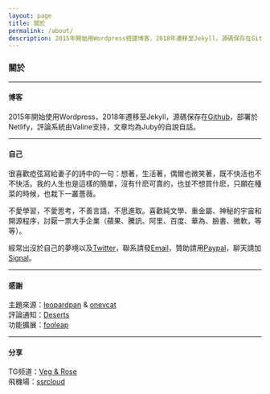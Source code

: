 ```yaml
---
layout: page 
title: 關於
permalink: /about/
description: 2015年開始用Wordpress搭建博客，2018年遷移至Jekyll，源碼保存在Github，部署於Netlify，評論系統由Valine支持，文章均為Juby的自說自話。
---
```


### 關於

------------------

#### 博客

2015年開始使用Wordpress，2018年遷移至Jekyll，源碼保存在[Github](https://github.com/jubyshu/nagisaao)，部署於Netlify，評論系統由Valine支持，文章均為Juby的自說自話。

-------------------

#### 自己

很喜歡瘂弦寫給妻子的詩中的一句：想著，生活著，偶爾也微笑著，既不快活也不不快活。我的人生也是這樣的簡單，沒有什麽可賣的，也並不想買什麽，只願在種菜的時候，也栽下一叢薔薇。

不愛學習，不愛思考，不善言語，不思進取。喜歡純文學、重金屬、神秘的宇宙和開源程序，討厭一票大手企業（蘋果、騰訊、阿里、百度、華為、臉書、微軟，等等）。

經常出沒於自己的夢境以及[Twitter](https://twitter.com/jubyshu)，聯系請發[Email](mailto:hbt5aggwr@relay.firefox.com)，贊助請用[Paypal](https://paypal.me/jubyshu)，聊天請加[Signal](http://bit.ly/3rMIP6f)。

-------------------

#### 感謝

主題來源：[leopardpan](https://github.com/leopardpan/leopardpan.github.io/) & [onevcat](https://github.com/onevcat/vno-jekyll)  
評論通知：[Deserts](https://deserts.io/valine-admin-document/)  
功能擴展：[fooleap](https://blog.fooleap.org/)

-------------------

#### 分享

TG频道：[Veg & Rose](https://t.me/vegrose)   
飛機場：[ssrcloud](https://ntt-co-jp.club/auth/register?code=gbHM)
